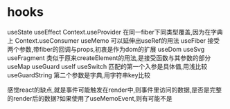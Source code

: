 # hooks

useState
useEffect
Context.useProvider 在同一fiber下同类型覆盖,因为在字典上
Context.useConsumer
useMemo 可以延伸出useRef的用法
useFiber 接受两个参数,带fiber的回调与props,初衷是作为dom的扩展
useDom
useSvg
useFragment 类似于原来createElement的用法,是接受函数与其参数的部分
useMap
useGuard
useIf
useSwitch 匹配的第一个入参是具体值,用浅比较
useGuardString 第二个参数是字典,用字符串key比较

感觉react的缺点,就是事件可能触发在render中,则事件里访问的数据,是否是完整的render后的数据?如果使用了useMemoEvent,则有可能不是
